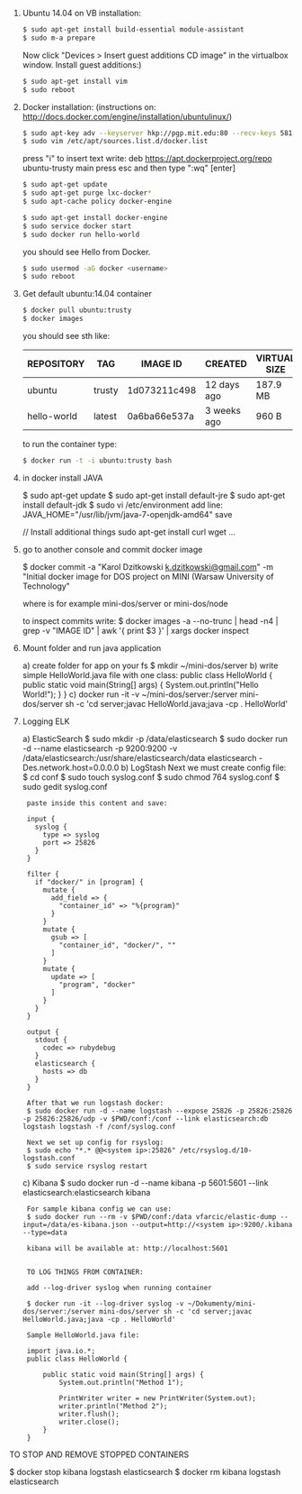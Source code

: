 1. Ubuntu 14.04 on VB installation:

   ```bash
   $ sudo apt-get install build-essential module-assistant
   $ sudo m-a prepare
   ```
   
   Now click "Devices > Insert guest additions CD image" in the virtualbox window.
   Install guest additions:)
	
   ```bash
   $ sudo apt-get install vim
   $ sudo reboot
   ```
2. Docker installation: (instructions on: http://docs.docker.com/engine/installation/ubuntulinux/)

   ```bash
   $ sudo apt-key adv --keyserver hkp://pgp.mit.edu:80 --recv-keys 58118E89F3A912897C070ADBF76221572C52609D
   $ sudo vim /etc/apt/sources.list.d/docker.list
   ```
   
   press "i" to insert text
   write: deb https://apt.dockerproject.org/repo ubuntu-trusty main
   press esc and then type ":wq" [enter]

   ```bash
   $ sudo apt-get update
   $ sudo apt-get purge lxc-docker*
   $ sudo apt-cache policy docker-engine
   ```
   ```bash
   $ sudo apt-get install docker-engine
   $ sudo service docker start
   $ sudo docker run hello-world
   ```

   you should see Hello from Docker.

   ```bash
   $ sudo usermod -aG docker <username>
   $ sudo reboot
   ```
3. Get default ubuntu:14.04 container

   ```bash
   $ docker pull ubuntu:trusty
   $ docker images
   ```
   you should see sth like:

   |REPOSITORY      |    TAG       |          IMAGE ID     |       CREATED      |       VIRTUAL SIZE |
   |----------------|--------------|-----------------------|--------------------|-----------------|
   |ubuntu        |      trusty      |        1d073211c498     |   12 days ago      |   187.9 MB	 |
   |hello-world    |     latest       |       0a6ba66e537a      |  3 weeks ago       |  960 B	 |

   to run the container type:
   
   ```bash
   $ docker run -t -i ubuntu:trusty bash
   ```

4. in docker install JAVA

	$ sudo apt-get update
	$ sudo apt-get install default-jre
	$ sudo apt-get install default-jdk
	$ sudo vi /etc/environment
	add line: JAVA_HOME="/usr/lib/jvm/java-7-openjdk-amd64"
	save

	// Install additional things
	sudo apt-get install curl wget ...

5. go to another console and commit docker image

	$ docker commit -a "Karol Dzitkowski <k.dzitkowski@gmail.com>" -m "Initial docker image for DOS project on MINI (Warsaw University of Technology" <image id> <repository name>

	where <repository name> is for example mini-dos/server or mini-dos/node

	to inspect commits write:
	$ docker images -a --no-trunc | head -n4 | grep -v "IMAGE ID" | awk '{ print $3 }' | xargs docker inspect

6. Mount folder and run java application

	a) create folder for app on your fs
		$ mkdir ~/mini-dos/server
	b) write simple HelloWorld.java file with one class:
		public class HelloWorld {
		    public static void main(String[] args) {
		        System.out.println("Hello World!");
		    }
		}
	c) docker run -it -v ~/mini-dos/server:/server mini-dos/server sh -c 'cd server;javac HelloWorld.java;java -cp . HelloWorld'

7. Logging ELK

	a) ElasticSearch
		$ sudo mkdir -p /data/elasticsearch
		$ sudo docker run -d --name elasticsearch -p 9200:9200 -v /data/elasticsearch:/usr/share/elasticsearch/data elasticsearch -Des.network.host=0.0.0.0
	b) LogStash
		Next we must create config file:
		$ cd conf
		$ sudo touch syslog.conf
		$ sudo chmod 764 syslog.conf
		$ sudo gedit syslog.conf

		paste inside this content and save:

		input {
		  syslog {
		    type => syslog
		    port => 25826
		  }
		}
		 
		filter {
		  if "docker/" in [program] {
		    mutate {
		      add_field => {
		        "container_id" => "%{program}"
		      }
		    }
		    mutate {
		      gsub => [
		        "container_id", "docker/", ""
		      ]
		    }
		    mutate {
		      update => [
		        "program", "docker"
		      ]
		    }
		  }
		}
		 
		output {
		  stdout {
		    codec => rubydebug
		  }
		  elasticsearch {
		    hosts => db
		  }
		}

		After that we run logstash docker:
		$ sudo docker run -d --name logstash --expose 25826 -p 25826:25826 -p 25826:25826/udp -v $PWD/conf:/conf --link elasticsearch:db logstash logstash -f /conf/syslog.conf

		Next we set up config for rsyslog:
		$ sudo echo "*.* @@<system ip>:25826" /etc/rsyslog.d/10-logstash.conf
		$ sudo service rsyslog restart

	c) Kibana
		$ sudo docker run -d --name kibana -p 5601:5601 --link elasticsearch:elasticsearch kibana
		
		For sample kibana config we can use:
		$ sudo docker run --rm -v $PWD/conf:/data vfarcic/elastic-dump --input=/data/es-kibana.json --output=http://<system ip>:9200/.kibana --type=data

		kibana will be available at: http://localhost:5601


		TO LOG THINGS FROM CONTAINER:

		add --log-driver syslog when running container

		$ docker run -it --log-driver syslog -v ~/Dokumenty/mini-dos/server:/server mini-dos/server sh -c 'cd server;javac HelloWorld.java;java -cp . HelloWorld'

		Sample HelloWorld.java file:

		import java.io.*;
		public class HelloWorld {

		    public static void main(String[] args) {
		        System.out.println("Method 1");

		        PrintWriter writer = new PrintWriter(System.out);
		        writer.println("Method 2");
		        writer.flush();
		        writer.close();
		    }
		}


TO STOP AND REMOVE STOPPED CONTAINERS

$ docker stop kibana logstash elasticsearch
$ docker rm kibana logstash elasticsearch
